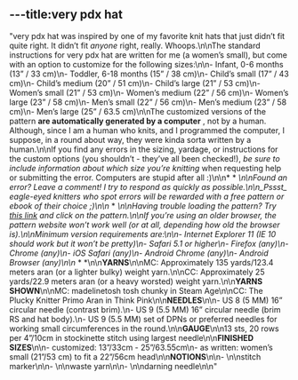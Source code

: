 ---title:very pdx hat
---
"very pdx hat was inspired by one of my favorite knit hats that just didn’t fit quite right. It didn’t fit _anyone_ right, really. Whoops.\n\nThe standard instructions for very pdx hat are written for me (a women’s small), but come with an option to customize for the following sizes:\n\n- Infant, 0-6 months (13” / 33 cm)\n- Toddler, 6-18 months (15” / 38 cm)\n- Child’s small (17” / 43 cm)\n- Child’s medium (20” / 51 cm)\n- Child’s large (21” / 53 cm)\n- Women’s small (21” / 53 cm)\n- Women’s medium (22” / 56 cm)\n- Women’s large (23” / 58 cm)\n- Men’s small (22” / 56 cm)\n- Men’s medium (23” / 58 cm)\n- Men’s large (25” / 63.5 cm)\n\nThe customized versions of the pattern **are automatically generated by a computer** , not by a human. Although, since I am a human who knits, and I programmed the computer, I suppose, in a round about way, they were kinda sorta written by a human.\n\nIf you find any errors in the sizing, yardage, or instructions for the custom options (you shouldn’t - they’ve all been checked!), _be sure to include information about which size you’re knitting_ when requesting help or submitting the error. Computers are stupid after all :)\n\n* * *\n\nFound an error? Leave a comment! I try to respond as quickly as possible.\n\n_Pssst_ eagle-eyed knitters who spot errors will be rewarded with a free pattern or ebook of their choice ;)\n\n* * *\n\nHaving trouble loading the pattern? Try [this link](http://artcraftcode.com) and click on the pattern.\n\nIf you’re using an older browser, the pattern website won’t work well (or at all, depending how old the browser is).\n\nMinimum version requirements are:\n\n- Internet Explorer 11 (IE 10 should work but it won’t be pretty)\n- Safari 5.1 or higher\n- Firefox (any)\n- Chrome (any)\n- iOS Safari (any)\n- Android Chrome (any)\n- Android Browser (any)\n\n* * *\n\n**YARNS**\n\nMC: Approximately 135 yards/123.4 meters aran (or a lighter bulky) weight yarn.\n\nCC: Approximately 25 yards/22.9 meters aran (or a heavy worsted) weight yarn.\n\n**YARNS SHOWN**\n\nMC: madelinetosh tosh chunky in Steam Age\n\nCC: The Plucky Knitter Primo Aran in Think Pink\n\n**NEEDLES**\n\n- US 8 (5 MM) 16” circular needle (contrast brim).\n- US 9 (5.5 MM) 16” circular needle (brim RS and hat body).\n- US 9 (5.5 MM) set of DPNs or preferred needles for working small circumferences in the round.\n\n**GAUGE**\n\n13 sts, 20 rows per 4”/10cm in stockinette stitch using largest needle\n\n**FINISHED SIZES**\n\n- customized: 13”/33cm - 25”/63.55cm\n- as written: women’s small (21”/53 cm) to fit a 22”/56cm head\n\n**NOTIONS**\n\n- \n\nstitch marker\n\n- \n\nwaste yarn\n\n- \n\ndarning needle\n\n"
